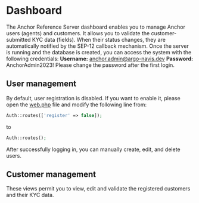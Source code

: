 # Dashboard
The Anchor Reference Server dashboard enables you to manage Anchor users (agents) and customers. It allows you to validate the customer-submitted KYC data (fields). When their status changes, they are automatically notified by the SEP-12 callback mechanism.
Once the server is running and the database is created, you can access the system with the following credentials:
**Username:** anchor.admin@argo-navis.dev
**Password:** AnchorAdmin2023!
Please change the password after the first login.
## User management 
By default, user registration is disabled. If you want to enable it, please open the [web.php](https://github.com/Argo-Navis-Dev/anchor-reference-server/blob/main/routes/web.php) file and modify the following line from:
```php
Auth::routes(['register' => false]);
```
to
```php
Auth::routes();
```
After successfully logging in, you can manually create, edit, and delete users.

## Customer management 
These views permit you to view, edit and validate the registered customers and their KYC data.